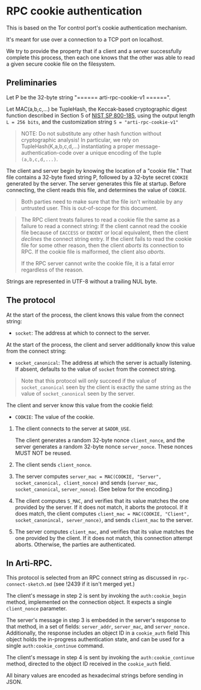 # RPC cookie authentication

This is based on the Tor control port's cookie authentication mechanism.

It's meant for use over a connection to a TCP port on localhost.

We try to provide the property that if a client and a server successfully
complete this process, then each one knows that the other was able to read
a given secure cookie file on the filesystem.


## Preliminaries

Let P be the 32-byte string
"====== arti-rpc-cookie-v1 ======".

Let MAC(a,b,c,...) be TupleHash,
the Keccak-based cryptographic digest function
described in Section 5 of [NIST SP 800-185],
using the output length `L = 256 bits`,
and the customization string `S = "arti-rpc-cookie-v1"`

> NOTE: Do not substitute any other hash function without cryptographic
> analysis!  In particular, we rely on TupleHash(K,a,b,c,d,...)
> instantiating a proper message-authentication-code over a unique
> encoding of the tuple `(a,b,c,d,...)`.

The client and server begin by knowing the location of a "cookie file."
That file contains a 32-byte fixed string P, followed by a 32-byte secret
`COOKIE` generated by the server. The server generates this file at startup.
Before connecting, the client reads this file,
and determines the value of `COOKIE`.

> Both parties need to make sure that the file isn't writeable by any
> untrusted user.  This is out-of-scope for this document.

> The RPC client treats failures to read a cookie file
> the same as a failure to read a connect string:
> If the client cannot read the cookie file because of `EACCESS` or `ENOENT`
> or local equivalent,
> then the client *declines* the connect string entry.
> If the client fails to read the cookie file for some other reason,
> then the client *aborts* its connection to RPC.
> If the cookie file is malformed, the client also *aborts*.
>
> If the RPC server cannot write the cookie file,
> it is a fatal error regardless of the reason.


Strings are represented in UTF-8 without a trailing NUL byte.

[NIST SP 800-185]: https://nvlpubs.nist.gov/nistpubs/SpecialPublications/NIST.SP.800-185.pdf

## The protocol

At the start of the process,
the client knows this value from the connect string:
  - `socket`: The address at which to connect to the server.

At the start of the process,
the client and server additionally know this value from the connect string:
  - `socket_canonical`:
     The address at which the server is actually listening.
     If absent, defaults to the value of `socket` from the connect string.

> Note that this protocol will only succeed
> if the value of `socket_canonical` seen by the client
> is exactly the same string as
> the value of `socket_canonical` seen by the server.

The client and server know this value from the cookie field:
  - `COOKIE`: The value of the cookie.

1. The client connects to the server at `SADDR_USE`.

   The client generates a random 32-byte nonce `client_nonce`,
   and the server generates a random 32-byte nonce `server_nonce`.
   These nonces MUST NOT be reused.

2. The client sends `client_nonce`.

3. The server computes
   `server_mac = MAC(COOKIE, "Server", socket_canonical, client_nonce)`
   and sends (`server_mac`, `socket_canonical`, `server_nonce`).
   (See below for the encoding.)

4. The client computes `S_MAC`, and verifies that its value matches the one
   provided by the server.  If it does not match, it aborts the protocol.
   If it does match, the client computes
   `client_mac = MAC(COOKIE, "Client", socket_canonincal, server_nonce)`,
   and sends `client_mac` to the server.

5. The server computes `client_mac`, and verifies that its value matches the one
   provided by the client.  If it does not match, this connection attempt aborts.
   Otherwise, the parties are authenticated.

## In Arti-RPC.

This protocol is selected from an RPC connect string as discussed
in `rpc-connect-sketch.md` (see !2439 if it isn't merged yet.)

The client's message in step 2 is sent by invoking the `auth:cookie_begin` method,
implemented on the connection object.
It expects a single `client_nonce` parameter.

The server's message in step 3 is embedded in the server's response to that
method, in a set of fields: `server_addr`, `server_mac`, and `server_nonce.`
Additionally, the response includes an object ID in a `cookie_auth` field
This object holds the in-progress authentication state, and can be used
for a single `auth:cookie_continue` command.

The client's message in step 4 is sent by invoking the
`auth:cookie_continue` method,
directed to the object ID received in the `cookie_auth` field.

All binary values are encoded as hexadecimal strings before sending in JSON.

